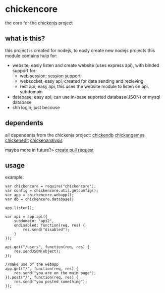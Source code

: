 # chickencore
the core for the [chickenjs](https://github.com/chickenjs) project

## what is this?
this project is created for nodejs, to easly create new nodejs projects
this module contains hulp for:
 - website;       easly listen and create website (uses express api), with binded support for:
   - web session; session support
   - websocket;   easy api, created for data sending and recieving
   - rest api;    easy api, this uses the website module to listen on api. subdomain
 - database; easy api, can use in-base suported database(JSON) or mysql database
 - shh login; just becouse

## dependents
all dependents from the chickenjs project:
[chickendb](https://github.com/chickenjs)
[chickengames](https://github.com/chickenjs)
[chickenedit](https://github.com/chickenjs)
[chickenanalysis](https://github.com/chickenjs)

maybe more in future?> [create pull request](https://github.com/chickenjs/chickencore/pulls)

## usage
example:
```
var chickencore = require("chickencore");
var config = chickencore.util.getconfig();
var app = chickencore.webapp();
var db = chickencore.database()

app.listen();

var api = app.api({
    subdomain: "api2",
	ondisabled: function(req, res) {
	    res.send("disabled");
	}
});

api.get("/users", function(req, res) {
    res.sendJSON(object);
});

//make use of the webapp
app.get("/", function(req, res) {
    res.send("you are on the main page");
}).post("/", function(req, res) {
    res.send("you posted something");
});
```
